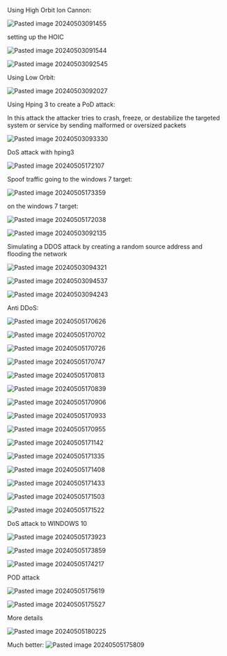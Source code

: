 Using High Orbit Ion Cannon:


![Pasted image 20240503091455](https://github.com/lm3nitro/Projects/assets/55665256/781de2ba-c065-4472-a897-5c3e69b1b667)


setting up the HOIC

![Pasted image 20240503091544](https://github.com/lm3nitro/Projects/assets/55665256/dc09773e-1713-4ff3-bfda-82cbe60c8506)

![Pasted image 20240503092545](https://github.com/lm3nitro/Projects/assets/55665256/86222d24-c8b6-4e6b-82c3-47142158b3b8)


Using Low Orbit:

![Pasted image 20240503092027](https://github.com/lm3nitro/Projects/assets/55665256/cfbcfd8c-baa2-4ca8-ada1-c9ed5e22998f)


Using Hping 3 to create a PoD attack:

In this attack the attacker tries to crash, freeze, or destabilize the targeted system or service by sending malformed or oversized packets

![Pasted image 20240503093330](https://github.com/lm3nitro/Projects/assets/55665256/8249fed6-d648-4db3-952a-41e59e9ea3fb)


DoS attack with hping3

![Pasted image 20240505172107](https://github.com/lm3nitro/Projects/assets/55665256/df3fcb4c-9030-4e8c-a415-a7626340f072)

Spoof traffic going to the windows 7 target:

![Pasted image 20240505173359](https://github.com/lm3nitro/Projects/assets/55665256/83141334-36d3-422e-ad3c-5e99b4fce58b)

on the windows 7 target:

![Pasted image 20240505172038](https://github.com/lm3nitro/Projects/assets/55665256/cf830ac8-f65a-4c99-ba46-2ddd05b9ce6b)

![Pasted image 20240503092135](https://github.com/lm3nitro/Projects/assets/55665256/c2ceeab3-717e-4d4c-965d-3a91ebdf868f)


Simulating a DDOS attack by creating a random source address and flooding the  network


![Pasted image 20240503094321](https://github.com/lm3nitro/Projects/assets/55665256/bce43e23-1785-4b3f-811f-31b06369f2f0)

![Pasted image 20240503094537](https://github.com/lm3nitro/Projects/assets/55665256/2ec8bcc7-7537-49b3-899d-123d30cefb5c)

![Pasted image 20240503094243](https://github.com/lm3nitro/Projects/assets/55665256/43bee467-46b4-47d8-bda7-5fa949089c0b)

Anti DDoS:

![Pasted image 20240505170626](https://github.com/lm3nitro/Projects/assets/55665256/2a10b2bf-8ff9-407e-aec7-6800d7a62040)

![Pasted image 20240505170702](https://github.com/lm3nitro/Projects/assets/55665256/f240ca59-4f1e-499b-938c-a1057088424b)

![Pasted image 20240505170726](https://github.com/lm3nitro/Projects/assets/55665256/8aa072b7-f8a2-40d8-bcca-a06957e32d8e)

![Pasted image 20240505170747](https://github.com/lm3nitro/Projects/assets/55665256/14a43935-2df2-4620-820e-449287067a67)


![Pasted image 20240505170813](https://github.com/lm3nitro/Projects/assets/55665256/5ec5349b-b54e-4d16-9892-18651c7bf206)

![Pasted image 20240505170839](https://github.com/lm3nitro/Projects/assets/55665256/bb1b8026-e1bc-441e-bfba-025a9dfcf0da)


![Pasted image 20240505170906](https://github.com/lm3nitro/Projects/assets/55665256/2a0ede17-4cc8-4db5-8b22-0208869051d7)

![Pasted image 20240505170933](https://github.com/lm3nitro/Projects/assets/55665256/47bce11b-95b8-4922-9247-163230086e65)


![Pasted image 20240505170955](https://github.com/lm3nitro/Projects/assets/55665256/2a565ada-a63e-48e3-a251-f3af275e1e45)


![Pasted image 20240505171142](https://github.com/lm3nitro/Projects/assets/55665256/7ff95fea-f927-4184-85fe-550b2c274497)


![Pasted image 20240505171335](https://github.com/lm3nitro/Projects/assets/55665256/7f12ac10-7c15-4cc7-b8af-34fccf777e18)


![Pasted image 20240505171408](https://github.com/lm3nitro/Projects/assets/55665256/6e95892c-e215-4a88-9c37-7424179e8b1c)

![Pasted image 20240505171433](https://github.com/lm3nitro/Projects/assets/55665256/02c44957-ed0c-44a2-95b8-bdfe05d9cd48)

![Pasted image 20240505171503](https://github.com/lm3nitro/Projects/assets/55665256/70952cc9-bd3e-4ab5-976d-6240720b8623)


![Pasted image 20240505171522](https://github.com/lm3nitro/Projects/assets/55665256/02e9c72e-4173-4171-abe9-fbb800a8289f)

DoS attack to WINDOWS 10


![Pasted image 20240505173923](https://github.com/lm3nitro/Projects/assets/55665256/20774dfe-0fbf-4212-bce7-792c0c49222e)


![Pasted image 20240505173859](https://github.com/lm3nitro/Projects/assets/55665256/bc21365c-a951-42f6-8a17-067060a1c70e)


![Pasted image 20240505174217](https://github.com/lm3nitro/Projects/assets/55665256/cf774d4a-4cea-4e85-b649-1a4b2a512994)


POD attack


![Pasted image 20240505175619](https://github.com/lm3nitro/Projects/assets/55665256/40c232e9-f3df-4478-b544-ff4923067f01)


![Pasted image 20240505175527](https://github.com/lm3nitro/Projects/assets/55665256/9344f369-bd9b-47a4-bcd9-c41e7323c157)


More details


![Pasted image 20240505180225](https://github.com/lm3nitro/Projects/assets/55665256/633a290f-5cfa-4733-ac44-303738b62ec0)


Much better:
![Pasted image 20240505175809](https://github.com/lm3nitro/Projects/assets/55665256/ec12c831-57d8-4839-a27a-7f5f741f3036)


